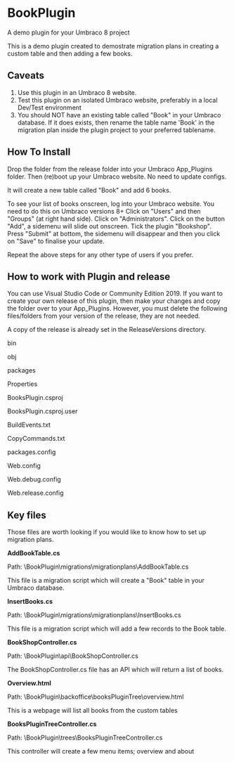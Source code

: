 # BookPlugin
A demo plugin for your Umbraco 8 project

This is a demo plugin created to demostrate migration plans in creating a custom table and then adding a few books.

## Caveats

1. Use this plugin in an Umbraco 8 website.
2. Test this plugin on an isolated Umbraco website, preferably in a local Dev/Test environment
3. You should NOT have an existing table called "Book" in your Umbraco database. If it does exists, then rename the table name 'Book' in the migration plan inside the plugin project to your preferred tablename.

## How To Install

Drop the folder from the release folder into your Umbraco App_Plugins folder. Then (re)boot up your Umbraco website. No need to update configs.

It will create a new table called "Book" and add 6 books.

To see your list of books onscreen, log into your Umbraco website. You need to do this on Umbraco versions 8+ Click on "Users" and then "Groups" (at right hand side). Click on "Administrators". Click on the button "Add", a sidemenu will slide out onscreen. Tick the plugin "Bookshop". Press "Submit" at bottom, the sidemenu will disappear and then you click on "Save" to finalise your update.

Repeat the above steps for any other type of users if you prefer.

## How to work with Plugin and release

You can use Visual Studio Code or Community Edition 2019. If you want to create your own release of this plugin, then make your changes and copy the folder over to your App_Plugins. However, you must delete the following files/folders from your version of the release, they are not needed.

A copy of the release is already set in the ReleaseVersions directory.

bin

obj

packages

Properties

BooksPlugin.csproj

BooksPlugin.csproj.user

BuildEvents.txt

CopyCommands.txt

packages.config

Web.config

Web.debug.config

Web.release.config

## Key files

Those files are worth looking if you would like to know how to set up migration plans.

**AddBookTable.cs**

Path: \BookPlugin\migrations\migrationplans\AddBookTable.cs

This file is a migration script which will create a "Book" table in your Umbraco database.

**InsertBooks.cs**

Path: \BookPlugin\migrations\migrationplans\InsertBooks.cs

This file is a migration script which will add a few records to the Book table. 

**BookShopController.cs**

Path: \BookPlugin\api\BookShopController.cs

The BookShopController.cs file has an API which will return a list of books.

**Overview.html**

Path: \BookPlugin\backoffice\booksPluginTree\overview.html

This is a webpage will list all books from the custom tables

**BooksPluginTreeController.cs**

Path: \BookPlugin\trees\BooksPluginTreeController.cs

This controller will create a few menu items; overview and about
